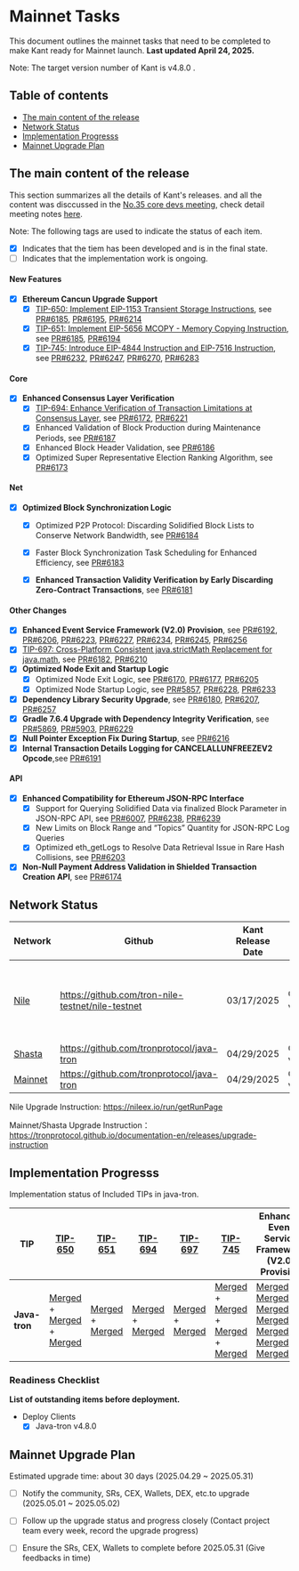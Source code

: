 # Mainnet Tasks

This document outlines the mainnet tasks that need to be completed to make Kant ready for Mainnet launch. **Last updated April 24, 2025.**

Note: The target version number of Kant is v4.8.0 .


## Table of contents

- [The main content of the release](#Release-included-in-the-Network-Upgrade.)
- [Network Status](#Network-Status)
- [Implementation Progresss](#Implementation-Progresss)
- [Mainnet Upgrade Plan](#Mainnet-Upgrade-Plan)



## The main content of the release

This section summarizes all the details of Kant's releases. and all the content was disccussed in the [No.35 core devs meeting](https://github.com/tronprotocol/pm/issues/121), check detail meeting notes [here](https://github.com/tronprotocol/pm/blob/master/TRON%20Core%20Devs%20Meetings/Meeting%2035.md).

Note: The following tags are used to indicate the status of each item.
- [x] Indicates that the tiem has been developed and is in the final state.
- [ ] Indicates that the implementation work is ongoing. 

#### New Features

- [x] **Ethereum Cancun Upgrade Support**
  - [x] [TIP-650: Implement EIP-1153 Transient Storage Instructions](https://github.com/tronprotocol/tips/blob/master/tip-650.md ), see [PR#6185](https://github.com/tronprotocol/java-tron/pull/6185), [PR#6195](https://github.com/tronprotocol/java-tron/pull/6195), [PR#6214](https://github.com/tronprotocol/java-tron/pull/6214)
  - [x] [TIP-651: Implement EIP-5656 MCOPY - Memory Copying Instruction](https://github.com/tronprotocol/tips/blob/master/tip-651.md), see [PR#6185](https://github.com/tronprotocol/java-tron/pull/6185), [PR#6194](https://github.com/tronprotocol/java-tron/pull/6194)
  - [x] [TIP-745: Introduce EIP-4844 Instruction and EIP-7516 Instruction](https://github.com/tronprotocol/tips/blob/master/tip-745.md ), see [PR#6232](https://github.com/tronprotocol/java-tron/pull/6232), [PR#6247](https://github.com/tronprotocol/java-tron/pull/6247), [PR#6270](https://github.com/tronprotocol/java-tron/pull/6270), [PR#6283](https://github.com/tronprotocol/java-tron/pull/6283)

#### Core
 - [x] **Enhanced Consensus Layer Verification**
   - [x] [TIP-694: Enhance Verification of Transaction Limitations at Consensus Layer](https://github.com/tronprotocol/tips/blob/master/tip-694.md ), see [PR#6172](https://github.com/tronprotocol/java-tron/pull/6172), [PR#6221](https://github.com/tronprotocol/java-tron/pull/6221)
   - [x] Enhanced Validation of Block Production during Maintenance Periods, see [PR#6187](https://github.com/tronprotocol/java-tron/pull/6187)
   - [x] Enhanced Block Header Validation, see [PR#6186](https://github.com/tronprotocol/java-tron/pull/6186 )
   - [x] Optimized Super Representative Election Ranking Algorithm, see [PR#6173](https://github.com/tronprotocol/java-tron/pull/6173 )

#### Net
- [x] **Optimized Block Synchronization Logic**
    - [x] Optimized P2P Protocol: Discarding Solidified Block Lists to Conserve Network Bandwidth, see [PR#6184](https://github.com/tronprotocol/java-tron/pull/6184 )
    - [x] Faster Block Synchronization Task Scheduling for Enhanced Efficiency, see [PR#6183](https://github.com/tronprotocol/java-tron/pull/6183)
    
  - [x] **Enhanced Transaction Validity Verification by Early Discarding Zero-Contract Transactions**, see [PR#6181](https://github.com/tronprotocol/java-tron/pull/6181)

#### Other Changes
  - [x] **Enhanced Event Service Framework (V2.0) Provision**, see [PR#6192](https://github.com/tronprotocol/java-tron/issues/6192),  [PR#6206](https://github.com/tronprotocol/java-tron/issues/6206), [PR#6223](https://github.com/tronprotocol/java-tron/issues/6223), [PR#6227](https://github.com/tronprotocol/java-tron/issues/6227), [PR#6234](https://github.com/tronprotocol/java-tron/issues/6234), [PR#6245](https://github.com/tronprotocol/java-tron/issues/6245), [PR#6256](https://github.com/tronprotocol/java-tron/issues/6256)
  - [x] [TIP-697: Cross-Platform Consistent java.strictMath Replacement for java.math](https://github.com/tronprotocol/tips/blob/master/tip-697.md), see [PR#6182](https://github.com/tronprotocol/java-tron/pull/6182), [PR#6210](https://github.com/tronprotocol/java-tron/pull/6210)
  - [x] **Optimized Node Exit and Startup Logic**
    - [x] Optimized Node Exit Logic, see [PR#6170](https://github.com/tronprotocol/java-tron/pull/6170), [PR#6177](https://github.com/tronprotocol/java-tron/pull/6177), [PR#6205](https://github.com/tronprotocol/java-tron/pull/6205)
    - [x] Optimized Node Startup Logic, see [PR#5857](https://github.com/tronprotocol/java-tron/pull/5857), [PR#6228](https://github.com/tronprotocol/java-tron/pull/6228), [PR#6233](https://github.com/tronprotocol/java-tron/pull/6233)
  - [x] **Dependency Library Security Upgrade**, see [PR#6180](https://github.com/tronprotocol/java-tron/pull/6180), [PR#6207](https://github.com/tronprotocol/java-tron/pull/6207), [PR#6257](https://github.com/tronprotocol/java-tron/pull/6257)
  - [x] **Gradle 7.6.4 Upgrade with Dependency Integrity Verification**, see [PR#5869](https://github.com/tronprotocol/java-tron/pull/5869), [PR#5903](https://github.com/tronprotocol/java-tron/pull/5903), [PR#6229](https://github.com/tronprotocol/java-tron/pull/6229)
  - [x] **Null Pointer Exception Fix During Startup**, see [PR#6216](https://github.com/tronprotocol/java-tron/pull/6216)
  - [x] **Internal Transaction Details Logging for CANCELALLUNFREEZEV2 Opcode**,see [PR#6191](https://github.com/tronprotocol/java-tron/pull/6191)

#### API
  - [x] **Enhanced Compatibility for Ethereum JSON-RPC Interface**
    - [x] Support for Querying Solidified Data via finalized Block Parameter in JSON-RPC API, see [PR#6007](https://github.com/tronprotocol/java-tron/pull/6007), [PR#6238](https://github.com/tronprotocol/java-tron/pull/6238), [PR#6239](https://github.com/tronprotocol/java-tron/pull/6239)
    - [x] New Limits on Block Range and “Topics” Quantity for JSON-RPC Log Queries
    - [x] Optimized eth_getLogs to Resolve Data Retrieval Issue in Rare Hash Collisions, see [PR#6203](https://github.com/tronprotocol/java-tron/pull/6203)
  - [x] **Non-Null Payment Address Validation in Shielded Transaction Creation API**, see [PR#6174](https://github.com/tronprotocol/java-tron/pull/6174)

## Network Status

| Network  | Github | Kant Release Date  |  Latest Status | Fork |  
|---------|------------|-----|-----|-----|
| [Nile](https://nileex.io/) | https://github.com/tron-nile-testnet/nile-testnet | 03/17/2025 | GreatVoyage-v4.8.0.2 （Kant） | Forked (Enabled No.83, No.88, No.89 Network Parameters)|
| [Shasta](https://www.trongrid.io/shasta)  | https://github.com/tronprotocol/java-tron | 04/29/2025 | GreatVoyage-v4.7.7(Epicurus) | - |  
| [Mainnet](https://tron.network/) |https://github.com/tronprotocol/java-tron | 04/29/2025| GreatVoyage-v4.7.7(Epicurus) | - |   

Nile Upgrade Instruction: https://nileex.io/run/getRunPage

Mainnet/Shasta Upgrade Instruction： https://tronprotocol.github.io/documentation-en/releases/upgrade-instruction

## Implementation Progresss

Implementation status of Included TIPs in java-tron.

TIP            | [TIP-650](https://github.com/tronprotocol/tips/blob/master/tip-650.md)                   |      [TIP-651](https://github.com/tronprotocol/tips/blob/master/tip-651.md)           |   [TIP-694](https://github.com/tronprotocol/tips/blob/master/tip-694.md)    |   [TIP-697](https://github.com/tronprotocol/tips/blob/master/tip-697.md)  | [TIP-745](https://github.com/tronprotocol/tips/blob/master/tip-745.md) | Enhanced Event Service Framework (V2.0) Provision |
|----------------|-----------------------------------------------------------------------|-----------------------------------------------------------------------|-----------------------------------------------------------------------|----------------------------------------------------------------------------------------------------------------------------|--------------|--------|
| **Java-tron**       |   [Merged](https://github.com/tronprotocol/java-tron/pull/6185) + [Merged](https://github.com/tronprotocol/java-tron/pull/6195) + [Merged](https://github.com/tronprotocol/java-tron/pull/6214)   |   [Merged](https://github.com/tronprotocol/java-tron/pull/6185) + [Merged](https://github.com/tronprotocol/java-tron/pull/6194)   |  [Merged](https://github.com/tronprotocol/java-tron/pull/6172) + [Merged](https://github.com/tronprotocol/java-tron/pull/6221)    | [Merged](https://github.com/tronprotocol/java-tron/pull/6182) + [Merged](https://github.com/tronprotocol/java-tron/pull/6210)  | [Merged](https://github.com/tronprotocol/java-tron/pull/6232) + [Merged](https://github.com/tronprotocol/java-tron/pull/6247) + [Merged](https://github.com/tronprotocol/java-tron/pull/6270) + [Merged](https://github.com/tronprotocol/java-tron/pull/6283) | [Merged](https://github.com/tronprotocol/java-tron/pull/6256) + [Merged](https://github.com/tronprotocol/java-tron/pull/6245) + [Merged](https://github.com/tronprotocol/java-tron/pull/6234) + [Merged](https://github.com/tronprotocol/java-tron/pull/6227) + [Merged](https://github.com/tronprotocol/java-tron/pull/6223) + [Merged](https://github.com/tronprotocol/java-tron/pull/6206) + [Merged](https://github.com/tronprotocol/java-tron/pull/6192)

### Readiness Checklist

**List of outstanding items before deployment.**



 - Deploy Clients
   - [x]  Java-tron v4.8.0

## Mainnet Upgrade Plan

Estimated upgrade time: about 30 days (2025.04.29 ~ 2025.05.31)

- [ ] Notify the community, SRs, CEX, Wallets, DEX, etc.to upgrade (2025.05.01 ~ 2025.05.02)
- [ ] Follow up the upgrade status and progress closely (Contact project team every week, record the upgrade progress) 
- [ ] Ensure the SRs, CEX, Wallets to complete before 2025.05.31 (Give feedbacks in time)



 
